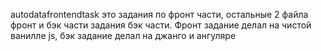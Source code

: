 autodatafrontendtask это задания по фронт части, остальные 2 файла фронт и бэк части задания бэк части.
Фронт задание делал на чистой ванилле js, бэк задание делал на джанго и ангуляре
